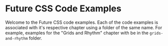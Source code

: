# Future CSS Code Examples

Welcome to the Future CSS code examples. Each of the code examples is
associated with it's respective chapter using a folder of the same
name. For example, examples for the "Grids and Rhythm" chapter with be
in the `grids-and-rhythm` folder.
